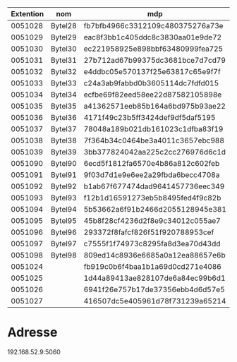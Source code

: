 | Extention | nom     | mdp                              |
| --------- | ------- | -------------------------------- |
| 0051028   | Bytel28 | fb7bfb4966c3312109c480375276a73e |
| 0051029   | Bytel29 | eac8f3bb1c405ddc8c3830aa01e9de72 |
| 0051030   | Bytel30 | ec221958925e898bbf63480999fea725 |
| 0051031   | Bytel31 | 27b712ad67b99375dc3681bce7d7cd79 |
| 0051032   | Bytel32 | e4ddbc05e570137f25e63817c65e9f7f |
| 0051033   | Bytel33 | c24a3ab9fabbd0b3605114dc7fdfd015 |
| 0051034   | Bytel34 | ecfbe69f82eed58ee22d87582105898e |
| 0051035   | Bytel35 | a41362571eeb85b164a6bd975b93ae22 |
| 0051036   | Bytel36 | 4171f49c23b5ff3424def9df5daf5195 |
| 0051037   | Bytel37 | 78048a189b021db161023c1dfba83f19 |
| 0051038   | Bytel38 | 7f364b34c0464be3a4011c3657ebc988 |
| 0051039   | Bytel39 | 3bb377824042aa225c2cc276976d6c1d |
| 0051090   | Bytel90 | 6ecd5f1812fa6570e4b86a812c602feb |
| 0051091   | Bytel91 | 9f03d7d1e9e6ee2a29fbda6becc4708a |
| 0051092   | Bytel92 | b1ab67f677474dad9641457736eec349 |
| 0051093   | Bytel93 | f12b1d16591273eb5b8495fed4f9c82b |
| 0051094   | Bytel94 | 5b53662a6f91b2466d2055128945e381 |
| 0051095   | Bytel95 | 45b8f28cf4236d2f8e9c34012c055ae7 |
| 0051096   | Bytel96 | 293372f8fafcf826f51f920788953cef |
| 0051097   | Bytel97 | c7555f1f74973c8295fa8d3ea70d43dd |
| 0051098   | Bytel98 | 809ed14c8936e6685a0a12ea88657e6b |
| 0051024   |         | fb919c0b6f4baa1b1a69d0cd271e4086 |
| 0051025   |         | 1d44a89413ae828107de6a84ec99b6d1 |
| 0051026   |         | 6941f26e757b17de37356ebb4d6d57e5 |
| 0051027   |         | 416507dc5e405961d78f731239a65214 |

# Adresse
192.168.52.9:5060
